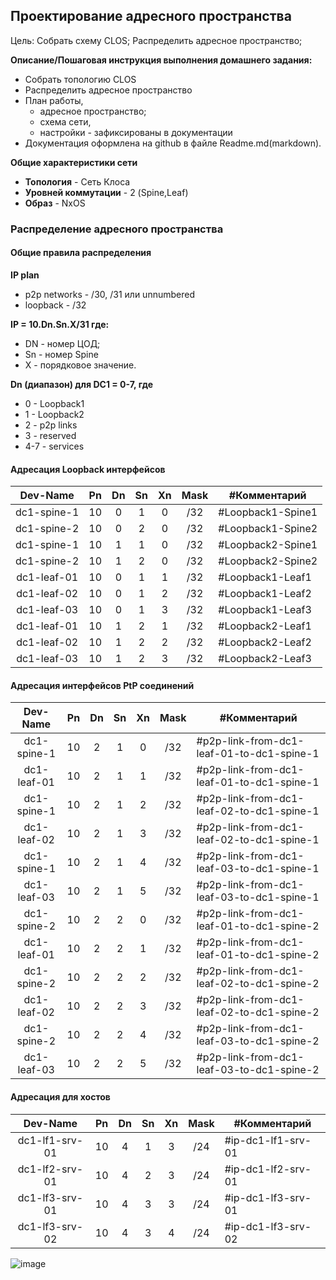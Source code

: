 ## Проектирование адресного пространства

Цель:
Собрать схему CLOS;
Распределить адресное пространство;


**Описание/Пошаговая инструкция выполнения домашнего задания:**   
* Собрать топологию CLOS
* Распределить адресное пространство
* План работы, 
  * адресное пространство;
  * схема сети, 
  * настройки - зафиксированы в документации
* Документация оформлена на github в файле Readme.md(markdown).

**Общие характеристики сети**  
* **Топология** - Сеть Клоса
* **Уровней коммутации** - 2 (Spine,Leaf)
* **Образ** - NxOS

### Распределение адресного пространства
#### Общие правила распределения
**IP plan**
  - p2p networks - /30, /31 или unnumbered
  - loopback - /32

**IP = 10.Dn.Sn.X/31 где:**  
  - DN - номер ЦОД;  
  - Sn - номер Spine  
  - X - порядковое значение.
  
**Dn (диапазон) для DC1 = 0-7, где**
  - 0 - Loopback1 
  - 1 - Loopback2
  - 2 - p2p links 
  - 3 - reserved
  - 4-7 - services
#### Адресация Loopback интерфейсов

|Dev-Name   |Pn   |Dn           |Sn    |Xn    |Mask|#Комментарий              |
|:---------:|:---:|:-----------:|:----:|:----:|:--:|--------------------------|
|dc1-spine-1| 10  |    0        |  1   |   0  | /32| #Loopback1-Spine1        |
|dc1-spine-2| 10  |    0        |  2   |   0  | /32| #Loopback1-Spine2        |
|dc1-spine-1| 10  |    1        |  1   |   0  | /32| #Loopback2-Spine1        |
|dc1-spine-2| 10  |    1        |  2   |   0  | /32| #Loopback2-Spine2        |
|dc1-leaf-01| 10  |    0        |  1   |   1  | /32| #Loopback1-Leaf1         |
|dc1-leaf-02| 10  |    0        |  1   |   2  | /32| #Loopback1-Leaf2         |
|dc1-leaf-03| 10  |    0        |  1   |   3  | /32| #Loopback1-Leaf3         |
|dc1-leaf-01| 10  |    1        |  2   |   1  | /32| #Loopback2-Leaf1         |
|dc1-leaf-02| 10  |    1        |  2   |   2  | /32| #Loopback2-Leaf2         |
|dc1-leaf-03| 10  |    1        |  2   |   3  | /32| #Loopback2-Leaf3         |

#### Адресация интерфейсов PtP соединений

|Dev-Name   |Pn   |Dn           |Sn    |Xn    |Mask|#Комментарий              |
|:---------:|:---:|:-----------:|:----:|:----:|:--:|--------------------------|
|dc1-spine-1| 10  |    2        |  1   |   0  | /32| #p2p-link-from-dc1-leaf-01-to-dc1-spine-1|
|dc1-leaf-01| 10  |    2        |  1   |   1  | /32| #p2p-link-from-dc1-leaf-01-to-dc1-spine-1|
|dc1-spine-1| 10  |    2        |  1   |   2  | /32| #p2p-link-from-dc1-leaf-02-to-dc1-spine-1|
|dc1-leaf-02| 10  |    2        |  1   |   3  | /32| #p2p-link-from-dc1-leaf-02-to-dc1-spine-1|
|dc1-spine-1| 10  |    2        |  1   |   4  | /32| #p2p-link-from-dc1-leaf-03-to-dc1-spine-1|
|dc1-leaf-03| 10  |    2        |  1   |   5  | /32| #p2p-link-from-dc1-leaf-03-to-dc1-spine-1|
|dc1-spine-2| 10  |    2        |  2   |   0  | /32| #p2p-link-from-dc1-leaf-01-to-dc1-spine-2|
|dc1-leaf-01| 10  |    2        |  2   |   1  | /32| #p2p-link-from-dc1-leaf-01-to-dc1-spine-2|
|dc1-spine-2| 10  |    2        |  2   |   2  | /32| #p2p-link-from-dc1-leaf-02-to-dc1-spine-2|
|dc1-leaf-02| 10  |    2        |  2   |   3  | /32| #p2p-link-from-dc1-leaf-02-to-dc1-spine-2|
|dc1-spine-2| 10  |    2        |  2   |   4  | /32| #p2p-link-from-dc1-leaf-03-to-dc1-spine-2|
|dc1-leaf-03| 10  |    2        |  2   |   5  | /32| #p2p-link-from-dc1-leaf-03-to-dc1-spine-2|

#### Адресация для хостов
|Dev-Name   |Pn   |Dn           |Sn    |Xn    |Mask|#Комментарий              |
|:---------:|:---:|:-----------:|:----:|:----:|:--:|--------------------------|
|dc1-lf1-srv-01| 10  |    4        |  1   |   3  | /24| #ip-dc1-lf1-srv-01    |
|dc1-lf2-srv-01| 10  |    4        |  2   |   3  | /24| #ip-dc1-lf2-srv-01    |
|dc1-lf3-srv-01| 10  |    4        |  3   |   3  | /24| #ip-dc1-lf3-srv-01    |
|dc1-lf3-srv-02| 10  |    4        |  3   |   4  | /24| #ip-dc1-lf3-srv-02    |

![image](https://user-images.githubusercontent.com/118936530/206801259-6828de67-60f7-4bd4-b0d2-569c3acb4f5e.png)